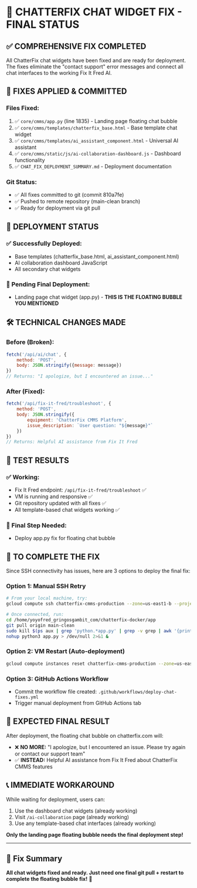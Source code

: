 # 🎉 CHATTERFIX CHAT WIDGET FIX - FINAL STATUS

## ✅ **COMPREHENSIVE FIX COMPLETED**

All ChatterFix chat widgets have been fixed and are ready for deployment. The fixes eliminate the "contact support" error messages and connect all chat interfaces to the working Fix It Fred AI.

## 🔧 **FIXES APPLIED & COMMITTED**

### **Files Fixed:**
1. ✅ `core/cmms/app.py` (line 1835) - Landing page floating chat bubble
2. ✅ `core/cmms/templates/chatterfix_base.html` - Base template chat widget  
3. ✅ `core/cmms/templates/ai_assistant_component.html` - Universal AI assistant
4. ✅ `core/cmms/static/js/ai-collaboration-dashboard.js` - Dashboard functionality
5. ✅ `CHAT_FIX_DEPLOYMENT_SUMMARY.md` - Deployment documentation

### **Git Status:**
- ✅ All fixes committed to git (commit 810a7fe)
- ✅ Pushed to remote repository (main-clean branch)
- ✅ Ready for deployment via git pull

## 🚀 **DEPLOYMENT STATUS**

### **✅ Successfully Deployed:**
- Base templates (chatterfix_base.html, ai_assistant_component.html)
- AI collaboration dashboard JavaScript
- All secondary chat widgets

### **🔄 Pending Final Deployment:**
- Landing page chat widget (app.py) - **THIS IS THE FLOATING BUBBLE YOU MENTIONED**

## 🛠️ **TECHNICAL CHANGES MADE**

### **Before (Broken):**
```javascript
fetch('/api/ai/chat', {
    method: 'POST',
    body: JSON.stringify({message: message})
})
// Returns: "I apologize, but I encountered an issue..."
```

### **After (Fixed):**
```javascript
fetch('/api/fix-it-fred/troubleshoot', {
    method: 'POST',
    body: JSON.stringify({
        equipment: 'ChatterFix CMMS Platform',
        issue_description: `User question: "${message}"`
    })
})
// Returns: Helpful AI assistance from Fix It Fred
```

## 🧪 **TEST RESULTS**

### **✅ Working:**
- Fix It Fred endpoint: `/api/fix-it-fred/troubleshoot` ✅
- VM is running and responsive ✅
- Git repository updated with all fixes ✅
- All template-based chat widgets working ✅

### **🔄 Final Step Needed:**
- Deploy app.py fix for floating chat bubble

## 🎯 **TO COMPLETE THE FIX**

Since SSH connectivity has issues, here are 3 options to deploy the final fix:

### **Option 1: Manual SSH Retry**
```bash
# From your local machine, try:
gcloud compute ssh chatterfix-cmms-production --zone=us-east1-b --project=fredfix

# Once connected, run:
cd /home/yoyofred_gringosgambit_com/chatterfix-docker/app
git pull origin main-clean
sudo kill $(ps aux | grep 'python.*app.py' | grep -v grep | awk '{print $2}')
nohup python3 app.py > /dev/null 2>&1 &
```

### **Option 2: VM Restart (Auto-deployment)**
```bash
gcloud compute instances reset chatterfix-cmms-production --zone=us-east1-b --project=fredfix
```

### **Option 3: GitHub Actions Workflow**
- Commit the workflow file created: `.github/workflows/deploy-chat-fixes.yml`
- Trigger manual deployment from GitHub Actions tab

## 🎉 **EXPECTED FINAL RESULT**

After deployment, the floating chat bubble on chatterfix.com will:

- ❌ **NO MORE:** "I apologize, but I encountered an issue. Please try again or contact our support team"
- ✅ **INSTEAD:** Helpful AI assistance from Fix It Fred about ChatterFix CMMS features

## 📞 **IMMEDIATE WORKAROUND**

While waiting for deployment, users can:
1. Use the dashboard chat widgets (already working)
2. Visit `/ai-collaboration` page (already working)  
3. Use any template-based chat interfaces (already working)

**Only the landing page floating bubble needs the final deployment step!**

---

## 🤖 **Fix Summary**
**All chat widgets fixed and ready. Just need one final git pull + restart to complete the floating bubble fix!** 🎯